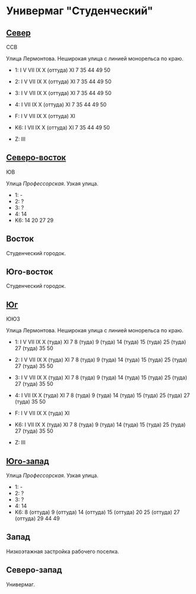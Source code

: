 # Универмаг "Студенческий"

## [Север](./560085.md)

ССВ

Улица Лермонтова.
Неширокая улица с линией монорельса по краю.

* 1:    I   V   VII IX  X (оттуда)  XI
        7   35  44  49  50
* 2:    I   V   VII IX  X (оттуда)  XI
        7   35  44  49  50
* 3:    I   V   VII IX  X (оттуда)  XI
        7   35  44  49  50
* 4:    I   VII IX  X (оттуда)  XI
        7   35  44  49  50
* F:    I   V   VII IX  X (оттуда)  XI
* K6:   I   VII IX  X (оттуда)  XI
        7   35  44  49  50

* Z:    III

## [Северо-восток](./565085.md)

ЮВ

Улица *Профессорская*.
Узкая улица.

* 1:    -
* 2:    ?
* 3:    ?
* 4:    14
* K6:   14  20  27  29

## Восток

Студенческий городок.

## Юго-восток

Студенческий городок.

## [Юг](./560090.md)

ЮЮЗ

Улица Лермонтова.
Неширокая улица с линией монорельса по краю.

* 1:    I   V   VII IX  X (туда)    XI
        7   8 (туда)    9 (туда)    14 (туда)   15 (туда)
        25 (туда)   27 (туда)   35  50
* 2:    I   V   VII IX  X (туда)    XI
        7   8 (туда)    9 (туда)    14 (туда)   15 (туда)
        25 (туда)   27 (туда)   35  50
* 3:    I   V   VII IX  X (туда)    XI
        7   8 (туда)    9 (туда)    14 (туда)   15 (туда)
        25 (туда)   27 (туда)   35  50
* 4:    I   VII IX  X (туда)    XI
        7   8 (туда)    9 (туда)    14 (туда)   15 (туда)
        25 (туда)   27 (туда)   35  50
* F:    I   V   VII IX  X (туда)    XI
* K6:   I   VII IX  X (туда)    XI
        7   8 (туда)    9 (туда)    14 (туда)   15 (туда)
        25 (туда)   27 (туда)   35  50

* Z:    III

## [Юго-запад](./10565100.md)

Улица *Профессорская*.
Узкая улица.

* 1:    -
* 2:    ?
* 3:    ?
* 4:    14
* K6:   8 (оттуда)  9 (оттуда)  14 (оттуда) 15 (оттуда) 20
        25 (оттуда) 27 (оттуда) 29  44  49

## Запад

Низкоэтажная застройка рабочего поселка.

## Северо-запад

Универмаг.
